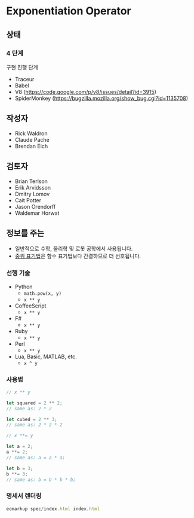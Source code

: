 # Exponentiation Operator

## 상태

### 4 단계

구현 진행 단계

- Traceur
- Babel
- V8 (https://code.google.com/p/v8/issues/detail?id=3915)
- SpiderMonkey (https://bugzilla.mozilla.org/show_bug.cgi?id=1135708)

## 작성자

- Rick Waldron
- Claude Pache
- Brendan Eich

## 검토자

- Brian Terlson
- Erik Arvidsson
- Dmitry Lomov
- Cait Potter
- Jason Orendorff
- Waldemar Horwat

## 정보를 주는

- 일반적으로 수학, 물리학 및 로봇 공학에서 사용됩니다.
- [중위 표기법](https://en.wikipedia.org/wiki/Infix_notation)은 함수 표기법보다 간결하므로 더 선호됩니다.

### 선행 기술

- Python
  - `math.pow(x, y)`
  - `x ** y`
- CoffeeScript
  - `x ** y`
- F#
  - `x ** y`
- Ruby
  - `x ** y`
- Perl
  - `x ** y`
- Lua, Basic, MATLAB, etc.
  - `x ^ y`

### 사용법

```js
// x ** y

let squared = 2 ** 2;
// same as: 2 * 2

let cubed = 2 ** 3;
// same as: 2 * 2 * 2
```

```js
// x **= y

let a = 2;
a **= 2;
// same as: a = a * a;

let b = 3;
b **= 3;
// same as: b = b * b * b;
```

### 명세서 렌더링

```js
ecmarkup spec/index.html index.html
```
